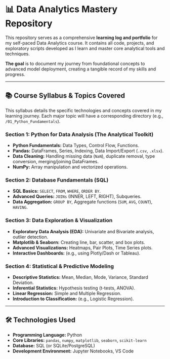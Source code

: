 # 📊 Data Analytics Mastery Repository

This repository serves as a comprehensive **learning log and portfolio** for my self-paced Data Analytics course. It contains all code, projects, and exploratory scripts developed as I learn and master core analytical tools and techniques.

**The goal** is to document my journey from foundational concepts to advanced model deployment, creating a tangible record of my skills and progress.

---

## 📚 Course Syllabus & Topics Covered

This syllabus details the specific technologies and concepts covered in my learning journey. Each major topic will have a corresponding directory (e.g., `/01_Python_Fundamentals`).

### Section 1: Python for Data Analysis (The Analytical Toolkit)

* **Python Fundamentals:** Data Types, Control Flow, Functions.
* **Pandas:** DataFrames, Series, Indexing, Data Import/Export (`.csv`, `.xlsx`).
* **Data Cleaning:** Handling missing data (`NaN`), duplicate removal, type conversion, merging/joining DataFrames.
* **NumPy:** Array manipulation and vectorized operations.

### Section 2: Database Fundamentals (SQL)

* **SQL Basics:** `SELECT`, `FROM`, `WHERE`, `ORDER BY`.
* **Advanced Queries:** `JOINs` (INNER, LEFT, RIGHT), Subqueries.
* **Data Aggregation:** `GROUP BY`, Aggregate functions (`SUM`, `AVG`, `COUNT`), `HAVING`.

### Section 3: Data Exploration & Visualization

* **Exploratory Data Analysis (EDA):** Univariate and Bivariate analysis, outlier detection.
* **Matplotlib & Seaborn:** Creating line, bar, scatter, and box plots.
* **Advanced Visualizations:** Heatmaps, Pair Plots, Time Series plots.
* **Interactive Dashboards:** (e.g., using Plotly/Dash or Tableau).

### Section 4: Statistical & Predictive Modeling

* **Descriptive Statistics:** Mean, Median, Mode, Variance, Standard Deviation.
* **Inferential Statistics:** Hypothesis testing (t-tests, ANOVA).
* **Linear Regression:** Simple and Multiple Regression.
* **Introduction to Classification:** (e.g., Logistic Regression).

---

## 🛠️ Technologies Used

* **Programming Language:** Python
* **Core Libraries:** `pandas`, `numpy`, `matplotlib`, `seaborn`, `scikit-learn`
* **Database:** SQL (or SQLite/PostgreSQL)
* **Development Environment:** Jupyter Notebooks, VS Code
